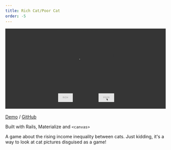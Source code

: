 ```yaml
---
title: Rich Cat/Poor Cat
order: -5
---
```


[![Rich Cat/Poor Cat](/assets/rich_cat_poor_cat.gif)](http://richpoorcat.com/)

[Demo](http://richpoorcat.com/) / [GitHub](https://github.com/ash106/rich_cat_poor_cat)

Built with Rails, Materialize and `<canvas>`

A game about the rising income inequality between cats. Just kidding, it's a way to look at cat pictures disguised as a game! 
